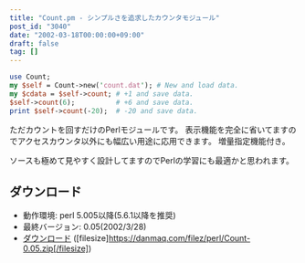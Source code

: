 ```yaml
---
title: "Count.pm - シンプルさを追求したカウンタモジュール"
post_id: "3040"
date: "2002-03-18T00:00:00+09:00"
draft: false
tag: []
---
```


```Perl
use Count;
my $self = Count->new('count.dat'); # New and load data.
my $cdata = $self->count; # +1 and save data.
$self->count(6);          # +6 and save data.
print $self->count(-20);  # -20 and save data.
```

ただカウントを回すだけのPerlモジュールです。
表示機能を完全に省いてますのでアクセスカウンタ以外にも幅広い用途に応用できます。
増量指定機能付き。

ソースも極めて見やすく設計してますのでPerlの学習にも最適かと思われます。

## ダウンロード


  * 動作環境: perl 5.005以降(5.6.1以降を推奨)
  * 最終バージョン: 0.05(2002/3/28)
  * [ダウンロード](/filez/perl/Count-0.05.zip) ([filesize]https://danmaq.com/filez/perl/Count-0.05.zip[/filesize])
